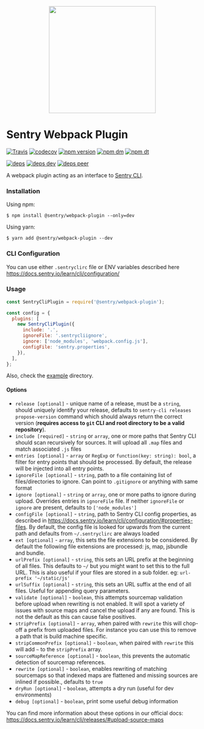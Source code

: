 <p align="center">
    <a href="https://sentry.io" target="_blank" align="center">
        <img src="https://sentry-brand.storage.googleapis.com/sentry-logo-black.png" width="280">
    </a>
<br/>
    <h1>Sentry Webpack Plugin</h1>
</p>

[![Travis](https://img.shields.io/travis/getsentry/sentry-webpack-plugin.svg?maxAge=2592000)](https://travis-ci.org/getsentry/sentry-webpack-plugin)
[![codecov](https://codecov.io/gh/getsentry/sentry-webpack-plugin/branch/master/graph/badge.svg)](https://codecov.io/gh/getsentry/sentry-webpack-plugin)
[![npm version](https://img.shields.io/npm/v/@sentry/webpack-plugin.svg)](https://www.npmjs.com/package/@sentry/webpack-plugin)
[![npm dm](https://img.shields.io/npm/dm/@sentry/webpack-plugin.svg)](https://www.npmjs.com/package/@sentry/webpack-plugin)
[![npm dt](https://img.shields.io/npm/dt/@sentry/webpack-plugin.svg)](https://www.npmjs.com/package/@sentry/webpack-plugin)

[![deps](https://david-dm.org/getsentry/sentry-webpack-plugin/status.svg)](https://david-dm.org/getsentry/sentry-webpack-plugin?view=list)
[![deps dev](https://david-dm.org/getsentry/sentry-webpack-plugin/dev-status.svg)](https://david-dm.org/getsentry/sentry-webpack-plugin?type=dev&view=list)
[![deps peer](https://david-dm.org/getsentry/sentry-webpack-plugin/peer-status.svg)](https://david-dm.org/getsentry/sentry-webpack-plugin?type=peer&view=list)

A webpack plugin acting as an interface to
[Sentry CLI](https://docs.sentry.io/learn/cli/).

### Installation

Using npm:

```
$ npm install @sentry/webpack-plugin --only=dev
```

Using yarn:

```
$ yarn add @sentry/webpack-plugin --dev
```

### CLI Configuration

You can use either `.sentryclirc` file or ENV variables described here
https://docs.sentry.io/learn/cli/configuration/

### Usage

```js
const SentryCliPlugin = require('@sentry/webpack-plugin');

const config = {
  plugins: [
    new SentryCliPlugin({
      include: '.',
      ignoreFile: '.sentrycliignore',
      ignore: ['node_modules', 'webpack.config.js'],
      configFile: 'sentry.properties',
    }),
  ],
};
```

Also, check the [example](example) directory.

#### Options

* `release [optional]` - unique name of a release, must be a `string`, should
  uniquely identify your release, defaults to
  `sentry-cli releases propose-version` command which should always return the
  correct version (**requires access to `git` CLI and root directory to be a valid
  repository**).
* `include [required]` - `string` or `array`, one or more paths that Sentry CLI
  should scan recursively for sources. It will upload all `.map` files and match
  associated `.js` files
* `entries [optional]` - `array` or `RegExp` or `function(key: string): bool`, a
  filter for entry points that should be processed. By default, the release will
  be injected into all entry points.
* `ignoreFile [optional]` - `string`, path to a file containing list of
  files/directories to ignore. Can point to `.gitignore` or anything with same
  format
* `ignore [optional]` - `string` or `array`, one or more paths to ignore during
  upload. Overrides entries in `ignoreFile` file. If neither `ignoreFile` or
  `ignore` are present, defaults to `['node_modules']`
* `configFile [optional]` - `string`, path to Sentry CLI config properties, as
  described in https://docs.sentry.io/learn/cli/configuration/#properties-files.
  By default, the config file is looked for upwards from the current path and
  defaults from `~/.sentryclirc` are always loaded
* `ext [optional]` - `array`, this sets the file extensions to be
  considered. By default the following file extensions are processed: js, map,
  jsbundle and bundle.
* `urlPrefix [optional]` - `string`, this sets an URL prefix at the beginning
  of all files. This defaults to `~/` but you might want to set this to the
  full URL. This is also useful if your files are stored in a sub folder. eg:
  `url-prefix '~/static/js'`
* `urlSuffix [optional]` - `string`, this sets an URL suffix at the end of all
  files. Useful for appending query parameters.
* `validate [optional]` - `boolean`, this attempts sourcemap validation before
  upload when rewriting is not enabled. It will spot a variety of issues with
  source maps and cancel the upload if any are found. This is not the default as
  this can cause false positives.
* `stripPrefix [optional]` - `array`, when paired with `rewrite` this will
  chop-off a prefix from uploaded files. For instance you can use this to remove
  a path that is build machine specific.
* `stripCommonPrefix [optional]` - `boolean`, when paired with `rewrite` this
  will add `~` to the `stripPrefix` array.
* `sourceMapReference [optional]` - `boolean`, this prevents the automatic
  detection of sourcemap references.
* `rewrite [optional]` - `boolean`, enables rewriting of matching sourcemaps so
  that indexed maps are flattened and missing sources are inlined if possible.,
  defaults to `true`
* `dryRun [optional]` - `boolean`, attempts a dry run (useful for dev
  environments)
* `debug [optional]` - `boolean`, print some useful debug information

You can find more information about these options in our official docs:
https://docs.sentry.io/learn/cli/releases/#upload-source-maps
